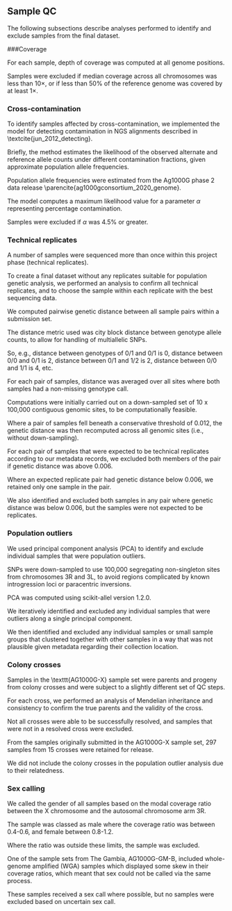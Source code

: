 ## Sample QC

The following subsections describe analyses performed to identify and exclude samples from the final dataset.


###Coverage

For each sample, depth of coverage was computed at all genome positions.

Samples were excluded if median coverage across all chromosomes was less than $10 \times$, or if less than 50\% of the reference genome was covered by at least $1 \times$.

### Cross-contamination

To identify samples affected by cross-contamination, we implemented the model for detecting contamination in NGS alignments described in \textcite{jun_2012_detecting}.

Briefly, the method estimates the likelihood of the observed alternate and reference allele counts under different contamination fractions, given approximate population allele frequencies.

Population allele frequencies were estimated from the Ag1000G phase 2 data release \parencite{ag1000gconsortium_2020_genome}.

The model computes a maximum likelihood value for a parameter $\alpha$ representing percentage contamination.

Samples were excluded if $\alpha$ was 4.5\% or greater.


### Technical replicates

A number of samples were sequenced more than once within this project phase (technical replicates).

To create a final dataset without any replicates suitable for population genetic analysis, we performed an analysis to confirm all technical replicates, and to choose the sample within each replicate with the best sequencing data.

We computed pairwise genetic distance between all sample pairs within a submission set.

The distance metric used was city block distance between genotype allele counts, to allow for handling of multiallelic SNPs.

So, e.g., distance between genotypes of 0/1 and 0/1 is 0, distance between 0/0 and 0/1 is 2, distance between 0/1 and 1/2 is 2, distance between 0/0 and 1/1 is 4, etc.

For each pair of samples, distance was averaged over all sites where both samples had a non-missing genotype call.

Computations were initially carried out on a down-sampled set of 10 x 100,000 contiguous genomic sites, to be computationally feasible.

Where a pair of samples fell beneath a conservative threshold of 0.012, the genetic distance was then recomputed across all genomic sites (i.e., without down-sampling).

For each pair of samples that were expected to be technical replicates according to our metadata records, we excluded both members of the pair if genetic distance was above 0.006.

Where an expected replicate pair had genetic distance below 0.006, we retained only one sample in the pair.

We also identified and excluded both samples in any pair where genetic distance was below 0.006, but the samples were not expected to be replicates.


### Population outliers

We used principal component analysis (PCA) to identify and exclude individual samples that were population outliers.

SNPs were down-sampled to use 100,000 segregating non-singleton sites from chromosomes 3R and 3L, to avoid regions complicated by known introgression loci or paracentric inversions.

PCA was computed using scikit-allel version 1.2.0.

We iteratively identified and excluded any individual samples that were outliers along a single principal component.

We then identified and excluded any individual samples or small sample groups that clustered together with other samples in a way that was not plausible given metadata regarding their collection location.


### Colony crosses

Samples in the \texttt{AG1000G-X} sample set were parents and progeny from colony crosses and were subject to a slightly different set of QC steps.

For each cross, we performed an analysis of Mendelian inheritance and consistency to confirm the true parents and the validity of the cross.

Not all crosses were able to be successfully resolved, and samples that were not in a resolved cross were excluded.

From the samples originally submitted in the AG1000G-X sample set, 297 samples from 15 crosses were retained for release.

We did not include the colony crosses in the population outlier analysis due to their relatedness.


### Sex calling

We called the gender of all samples based on the modal coverage ratio between the X chromosome and the autosomal chromosome arm 3R.

The sample was classed as male where the coverage ratio was between 0.4-0.6, and female between 0.8-1.2.

Where the ratio was outside these limits, the sample was excluded.

One of the sample sets from The Gambia, AG1000G-GM-B, included whole-genome amplified (WGA) samples which displayed some skew in their coverage ratios, which meant that sex could not be called via the same process.

These samples received a sex call where possible, but no samples were excluded based on uncertain sex call.
